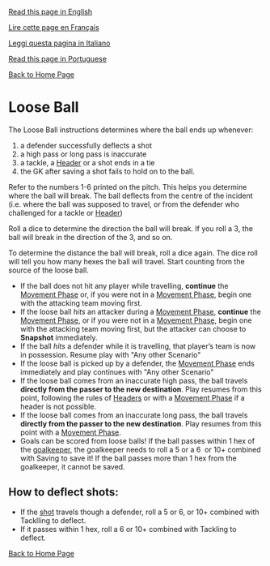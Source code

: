 [Read this page in English](https://counterattackgame.github.io/wiki/loose_ball)

[Lire cette page en Français](https://counterattackgame.github.io/wiki/fr/loose_ball)

[Leggi questa pagina in Italiano](https://counterattackgame.github.io/wiki/it/loose_ball)

[Read this page in Portuguese](https://counterattackgame.github.io/wiki/pt/loose_ball)

[Back to Home Page](https://counterattackgame.github.io/wiki/pt/index)
# Loose Ball

The Loose Ball instructions determines where the ball ends up whenever:

1. a defender successfully deflects a shot
2. a high pass or long pass is inaccurate
3. a tackle, a [Header](https://counterattackgame.github.io/wiki/pt/heading) or a shot ends in a tie
4. the GK after saving a shot fails to hold on to the ball.

Refer to the numbers 1-6 printed on the pitch. This helps you determine where the ball will break. The ball deflects from the centre of the incident (i.e. where the ball was supposed to travel, or from the defender who challenged for a tackle or [Header](https://counterattackgame.github.io/wiki/pt/heading))

Roll a dice to determine the direction the ball will break. If you roll a 3, the ball will break in the direction of the 3, and so on.

To determine the distance the ball will break, roll a dice again. The dice roll will tell you how many hexes the ball will travel. Start counting from the source of the loose ball.

- If the ball does not hit any player while travelling, **continue** the [Movement Phase](https://counterattackgame.github.io/wiki/pt/movement_phase) or, if you were not in a [Movement Phase](https://counterattackgame.github.io/wiki/pt/movement_phase), begin one with the attacking team moving first.
- If the loose ball _hits_ an attacker during a [Movement Phase](https://counterattackgame.github.io/wiki/pt/movement_phase), **continue** the [Movement Phase](https://counterattackgame.github.io/wiki/pt/movement_phase), or if you were not in a [Movement Phase](https://counterattackgame.github.io/wiki/pt/movement_phase), begin one with the attacking team moving first, but the attacker can choose to **Snapshot** immediately.
- If the ball _hits_ a defender while it is travelling, that player’s team is now in possession. Resume play with "Any other Scenario"
- If the loose ball is picked up by a defender, the [Movement Phase](https://counterattackgame.github.io/wiki/pt/movement_phase) ends immediately and play continues with "Any other Scenario"
- If the loose ball comes from an inaccurate high pass, the ball travels **directly from the passer to the new destination**. Play resumes from this point, following the rules of [Headers](https://counterattackgame.github.io/wiki/pt/heading) or with a [Movement Phase](https://counterattackgame.github.io/wiki/pt/movement_phase) if a header is not possible.
- If the loose ball comes from an inaccurate long pass, the ball travels **directly from the passer to the new destination**. Play resumes from this point with a [Movement Phase](https://counterattackgame.github.io/wiki/pt/movement_phase).
- Goals can be scored from loose balls! If the ball passes within 1 hex of the [goalkeeper](https://counterattackgame.github.io/wiki/pt/goalkeeper), the goalkeeper needs to roll a 5 or a 6  or 10+ combined with Saving to save it! If the ball passes more than 1 hex from the goalkeeper, it cannot be saved.

## How to deflect shots:
- If the [shot](https://counterattackgame.github.io/wiki/pt/shooting) travels though a defender, roll a 5 or 6, or 10+ combined with Tacklling to deflect.
- If it passes within 1 hex, roll a 6 or 10+ combined with Tackling to deflect.

[Back to Home Page](https://counterattackgame.github.io/wiki/pt/index)